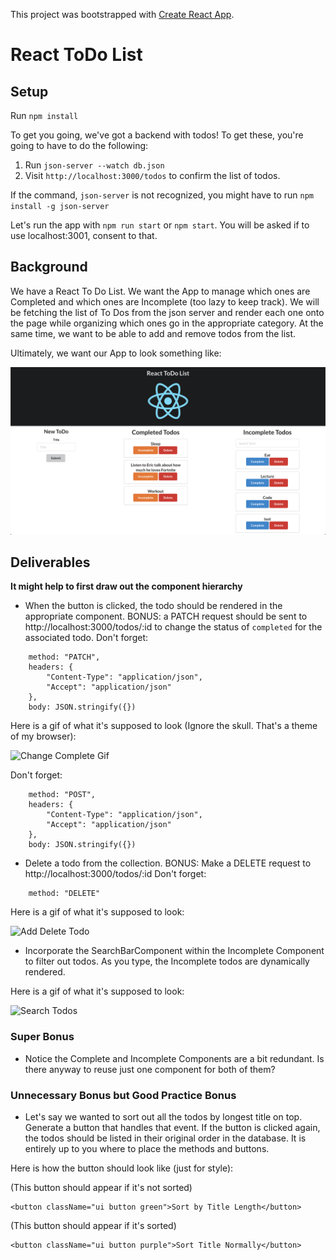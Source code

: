 This project was bootstrapped with [Create React App](https://github.com/facebook/create-react-app).

# React ToDo List

## Setup

Run `npm install`

To get you going, we've got a backend with todos! To get these, you're going to have to do the following:

1. Run `json-server --watch db.json`
2. Visit `http://localhost:3000/todos` to confirm the list of todos.

If the command, `json-server` is not recognized, you might have to run `npm install -g json-server`

Let's run the app with `npm run start` or `npm start`. You will be asked if to use localhost:3001, consent to that.

## Background

We have a React To Do List. We want the App to manage which ones are Completed and which ones are Incomplete (too lazy to keep track).
We will be fetching the list of To Dos from the json server and render each one onto the page while organizing which ones go in the appropriate category. At the same time, we want to be able to add and remove todos from the list.

Ultimately, we want our App to look something like:

![Image of Finished](public/finishedApp.png)

## Deliverables

**It might help to first draw out the component hierarchy**

<!-- * Fetch the data from http://localhost:3000/todos -->
<!-- * Render the each todo in the appropriate component -->
<!-- * Each todo card will have button to change the complete status which will conditionally render based on the location of component.  (Also, if a todo is under the Complete, the button text should say Incomplete and vice-versa.) -->
* When the button is clicked, the todo should be rendered in the appropriate component. BONUS: a PATCH request should be sent to http://localhost:3000/todos/:id to change the status of `completed` for the associated todo.
Don't forget:
```
    method: "PATCH",
    headers: {
        "Content-Type": "application/json",
        "Accept": "application/json"
    },
    body: JSON.stringify({})
```

Here is a gif of what it's supposed to look (Ignore the skull. That's a theme of my browser):

![Change Complete Gif](public/ChangingTasks.gif)

<!-- * Add a new todo to the collection and have it rendered. BONUS: Make a POST request to http://localhost:3000/todos.  -->
Don't forget: 
```
    method: "POST",
    headers: {
        "Content-Type": "application/json",
        "Accept": "application/json"
    },
    body: JSON.stringify({})
```
* Delete a todo from the collection. BONUS: Make a DELETE request to http://localhost:3000/todos/:id
Don't forget:
```
    method: "DELETE"
```

Here is a gif of what it's supposed to look:

![Add Delete Todo](public/AddDeleteTodo.gif)

* Incorporate the SearchBarComponent within the Incomplete Component to filter out todos. As you type, the Incomplete todos are dynamically rendered. 

Here is a gif of what it's supposed to look:

![Search Todos](public/SearchTodos.gif)

### Super Bonus

* Notice the Complete and Incomplete Components are a bit redundant. Is there anyway to reuse just one component for both of them?

### Unnecessary Bonus but Good Practice Bonus

* Let's say we wanted to sort out all the todos by longest title on top. Generate a button that handles that event. If the button is clicked again, the todos should be listed in their original order in the database. It is entirely up to you where to place the methods and buttons.

Here is how the button should look like (just for style):

(This button should appear if it's not sorted)
```
<button className="ui button green">Sort by Title Length</button>
```
(This button should appear if it's sorted)
```
<button className="ui button purple">Sort Title Normally</button>
```